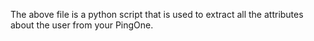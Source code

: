 The above file is a python script that is used to extract all the attributes about the user from your PingOne.
